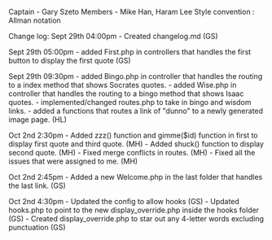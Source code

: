 Captain - Gary Szeto
Members - Mike Han, Haram Lee
Style convention : Allman notation


Change log:
Sept 29th 04:00pm - Created changelog.md (GS)

Sept 29th 05:00pm - added First.php in controllers that handles the first button to display the first quote (GS)

Sept 29th 09:30pm - added Bingo.php in controller that handles the routing to a index method that shows Socrates quotes.
				  - added Wise.php in controller that handles the routing to a bingo method that shows Isaac quotes.
				  - implemented/changed routes.php to take in bingo and wisdom links.
				  - added a functions that routes a link of "dunno" to a newly generated image page. (HL)

Oct 2nd 2:30pm 	  - Added zzz() function and gimme($id) function in first to display first quote and 
					third quote. (MH)
				  - Added shuck() function to display second quote. (MH)
				  - Fixed merge conflicts in routes. (MH)
				  - Fixed all the issues that were assigned to me. (MH)

Oct 2nd 2:45pm    - Added a new Welcome.php in the last folder that handles the last link. (GS)

Oct 2nd 4:30pm    - Updated the config to allow hooks (GS)
				  - Updated hooks.php to point to the new display_override.php inside the hooks folder (GS)
				  - Created display_override.php to star out any 4-letter words excluding punctuation (GS)



